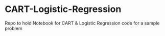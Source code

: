 # CART-Logistic-Regression
Repo to hold Notebook for CART &amp; Logistic Regression code for a sample problem
